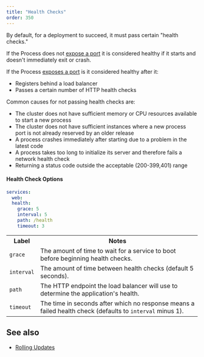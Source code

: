 ```yaml
---
title: "Health Checks"
order: 350
---
```


By default, for a deployment to succeed, it must pass certain "health checks."

If the Process does not [expose a port](/docs/port-mapping) it is considered healthy if it starts and doesn't immediately exit or crash.

If the Process [exposes a port](/docs/port-mapping) is it considered healthy after it:

* Registers behind a load balancer
* Passes a certain number of HTTP health checks

Common causes for not passing health checks are:

* The cluster does not have sufficient memory or CPU resources available to start a new process
* The cluster does not have sufficient instances where a new process port is not already reserved by an older release
* A process crashes immediately after starting due to a problem in the latest code
* A process takes too long to initialize its server and therefore fails a network health check
* Returning a status code outside the acceptable (200-399,401) range


#### Health Check Options

```yaml
services:
  web:
  health:
    grace: 5
    interval: 5
    path: /health
    timeout: 3
```
<table>
  <tr>
    <th>Label</th>
    <th>Notes</th>
  </tr>
  <tr>
    <td><code>grace</code></td>
    <td>The amount of time to wait for a service to boot before beginning health checks.</td>
  </tr>
  <tr>
    <td><code>interval</code></td>
    <td>The amount of time between health checks (default 5 seconds).</td>
  </tr>
  <tr>
    <td><code>path</code></td>
    <td>The HTTP endpoint the load balancer will use to determine the application's health.</td>
  </tr>
  <tr>
    <td><code>timeout</code></td>
    <td>The time in seconds after which no response means a failed health check (defaults to <code>interval</code> minus 1).</td>
  </tr>
</table>

## See also

* [Rolling Updates](/docs/rolling-updates/)
